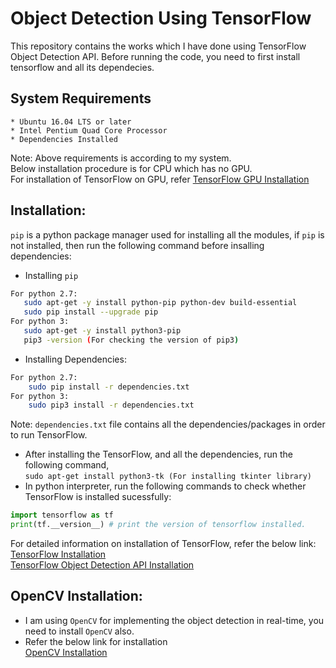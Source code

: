 # Object Detection Using TensorFlow
This repository contains the works which I have done using TensorFlow Object Detection API. Before running the code, you need to first install tensorflow and all its dependecies.
## System Requirements
```
* Ubuntu 16.04 LTS or later  
* Intel Pentium Quad Core Processor  
* Dependencies Installed  
```
Note: Above requirements is according to my system.  
Below installation procedure is for CPU which has no GPU.  
For installation of TensorFlow on GPU, refer [TensorFlow GPU Installation](https://www.tensorflow.org/install/)  
## Installation:
``pip`` is a python package manager used for installing all the modules, if ``pip`` is not installed, then run the following command before insalling dependencies:
 * Installing ```pip```
 ```bash
For python 2.7:
	sudo apt-get -y install python-pip python-dev build-essential  
	sudo pip install --upgrade pip  
For python 3:  
	sudo apt-get -y install python3-pip  
	pip3 -version (For checking the version of pip3)
```
 * Installing Dependencies:  
``` bash
For python 2.7:  
	sudo pip install -r dependencies.txt  
For python 3:  
	sudo pip3 install -r dependencies.txt
```
Note: ```dependencies.txt``` file contains all the dependencies/packages in order to run TensorFlow.  
* After installing the TensorFlow, and all the dependencies, run the following command,  
	``sudo apt-get install python3-tk (For installing tkinter library)``
* In python interpreter, run the following commands to check whether TensorFlow is installed sucessfully:
```python
import tensorflow as tf
print(tf.__version__) # print the version of tensorflow installed.
```
For detailed information on installation of TensorFlow, refer the below link:  
[TensorFlow Installation](https://www.tensorflow.org/install/)  
[TensorFlow Object Detection API Installation](https://github.com/tensorflow/models/blob/master/research/object_detection/g3doc/installation.md)
## OpenCV Installation:
* I am using ``OpenCV`` for implementing the object detection in real-time, you need to install ``OpenCV`` also.  
* Refer the below link for installation  
[OpenCV Installation](https://www.pyimagesearch.com/2016/10/24/ubuntu-16-04-how-to-install-opencv/)